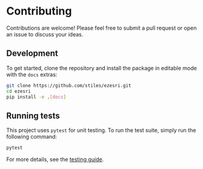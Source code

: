 # Contributing

Contributions are welcome! Please feel free to submit a pull request or open an issue to discuss your ideas.

## Development

To get started, clone the repository and install the package in editable mode with the `docs` extras:

```bash
git clone https://github.com/stiles/ezesri.git
cd ezesri
pip install -e .[docs]
```

## Running tests

This project uses `pytest` for unit testing. To run the test suite, simply run the following command:

```bash
pytest
```

For more details, see the [testing guide](TESTING.md).
